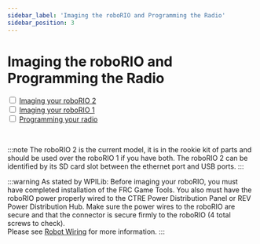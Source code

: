 ```yaml
---
sidebar_label: 'Imaging the roboRIO and Programming the Radio'
sidebar_position: 3
---
```


# Imaging the roboRIO and Programming the Radio

<div>
    <input type="checkbox"/>
    <label><a href="https://docs.wpilib.org/en/stable/docs/zero-to-robot/step-3/roborio2-imaging.html" target="_blank"> Imaging your roboRIO 2</a></label>
    <br/>
    <input type="checkbox"/>
    <label><a href="https://docs.wpilib.org/en/stable/docs/zero-to-robot/step-3/imaging-your-roborio.html" target="_blank"> Imaging your roboRIO 1</a></label>
    <br/>
    <input type="checkbox"/>
    <label><a href="https://docs.wpilib.org/en/stable/docs/zero-to-robot/step-2/offline-installation-preparations.html" target="_blank"> Programming your radio</a></label>
</div>

<p><br/></p>

:::note
The roboRIO 2 is the current model, it is in the rookie kit of parts and should be used over the roboRIO 1 if you have both. The roboRIO 2 can be identified by its SD card slot between the ethernet port and USB ports.
:::

:::warning
As stated by WPILib: Before imaging your roboRIO, you must have completed installation of the FRC Game Tools. You also must have the roboRIO power properly wired to the CTRE Power Distribution Panel or REV Power Distribution Hub. Make sure the power wires to the roboRIO are secure and that the connector is secure firmly to the roboRIO (4 total screws to check).
<br/>
Please see [Robot Wiring](../electrical/electrical-overview.md) for more information.
:::